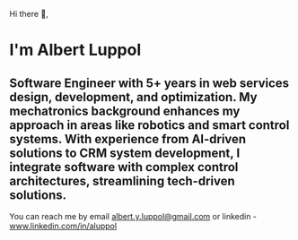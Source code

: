 Hi there 👋,
# I'm Albert Luppol

Software Engineer with 5+ years in web services design, development, and optimization. My mechatronics background enhances my approach in areas like robotics and smart control systems. With experience from AI-driven solutions to CRM system development, I integrate software with complex control architectures, streamlining tech-driven solutions. 
--

You can reach me by email albert.y.luppol@gmail.com or linkedin - www.linkedin.com/in/aluppol
